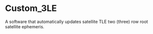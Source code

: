 # Custom_3LE
A software that automatically updates satellite TLE two (three) row root satellite ephemeris.
